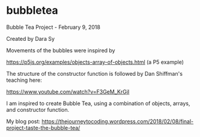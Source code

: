 # bubbletea


Bubble Tea Project - February 9, 2018

Created by Dara Sy


Movements of the bubbles were inspired by 

https://p5js.org/examples/objects-array-of-objects.html (a P5 example)


The structure of the constructor function is followed by Dan Shiffman's teaching here: 

https://www.youtube.com/watch?v=F3GeM_KrGjI 


I am inspired to create Bubble Tea, using a combination of objects, arrays, and constructor function. 


My blog post: https://thejourneytocoding.wordpress.com/2018/02/08/final-project-taste-the-bubble-tea/ 


